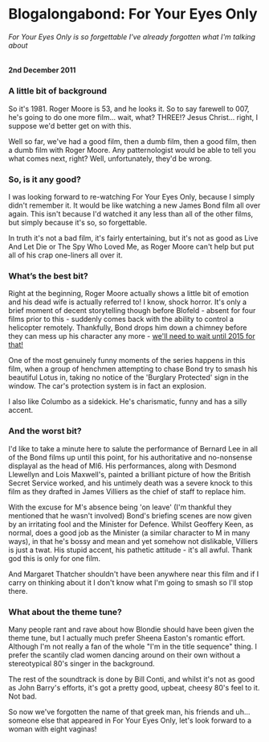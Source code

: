 # Blogalongabond: For Your Eyes Only

###### For Your Eyes Only is so forgettable I've already forgotten what I'm talking about

#### 2nd December 2011

### A little bit of background

So it's 1981. Roger Moore is 53, and he looks it. So to say farewell to 007, he's going to do one more film... wait, what? THREE!? Jesus Christ... right, I suppose we'd better get on with this.

Well so far, we've had a good film, then a dumb film, then a good film, then a dumb film with Roger Moore. Any patternologist would be able to tell you what comes next, right? Well, unfortunately, they'd be wrong.

### So, is it any good?

I was looking forward to re-watching For Your Eyes Only, because I simply didn't remember it. It would be like watching a new James Bond film all over again. This isn't because I'd watched it any less than all of the other films, but simply because it's so, so forgettable.

In truth it's not a bad film, it's fairly entertaining, but it's not as good as Live And Let Die or The Spy Who Loved Me, as Roger Moore can't help but put all of his crap one-liners all over it.

### What’s the best bit?

Right at the beginning, Roger Moore actually shows a little bit of emotion and his dead wife is actually referred to! I know, shock horror. It's only a brief moment of decent storytelling though before Blofeld - absent for four films prior to this - suddenly comes back with the ability to control a helicopter remotely. Thankfully, Bond drops him down a chimney before they can mess up his character any more - [we'll need to wait until 2015 for that!](/blogalongabond/spectre)

One of the most genuinely funny moments of the series happens in this film, when a group of henchmen attempting to chase Bond try to smash his beautiful Lotus in, taking no notice of the 'Burglary Protected' sign in the window. The car's protection system is in fact an explosion.

I also like Columbo as a sidekick. He's charismatic, funny and has a silly accent.

### And the worst bit?

I'd like to take a minute here to salute the performance of Bernard Lee in all of the Bond films up until this point, for his authoritative and no-nonsense displayal as the head of MI6. His performances, along with Desmond Llewellyn and Lois Maxwell's, painted a brilliant picture of how the British Secret Service worked, and his untimely death was a severe knock to this film as they drafted in James Villiers as the chief of staff to replace him.

With the excuse for M's absence being 'on leave' (I'm thankful they mentioned that he wasn't involved) Bond's briefing scenes are now given by an irritating fool and the Minister for Defence. Whilst Geoffery Keen, as normal, does a good job as the Minister (a similar character to M in many ways), in that he's bossy and mean and yet somehow not dislikable, Villiers is just a twat. His stupid accent, his pathetic attitude - it's all awful. Thank god this is only for one film.

And Margaret Thatcher shouldn't have been anywhere near this film and if I carry on thinking about it I don't know what I'm going to smash so I'll stop there.

### What about the theme tune?

Many people rant and rave about how Blondie should have been given the theme tune, but I actually much prefer Sheena Easton's romantic effort. Although I'm not really a fan of the whole "I'm in the title sequence" thing. I prefer the scantily clad women dancing around on their own without a stereotypical 80's singer in the background.

The rest of the soundtrack is done by Bill Conti, and whilst it's not as good as John Barry's efforts, it's got a pretty good, upbeat, cheesy 80's feel to it. Not bad.

So now we've forgotten the name of that greek man, his friends and uh... someone else that appeared in For Your Eyes Only, let's look forward to a woman with eight vaginas!

